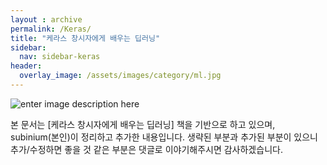 ```yaml
---
layout : archive
permalink: /Keras/
title: "케라스 창시자에게 배우는 딥러닝"
sidebar:
  nav: sidebar-keras
header:
  overlay_image: /assets/images/category/ml.jpg
---
```


![enter image description here](https://tensorflowkorea.files.wordpress.com/2018/10/keras_dl_b.jpg?w=400)

본 문서는 [케라스 창시자에게 배우는 딥러닝] 책을 기반으로 하고 있으며, subinium(본인)이 정리하고 추가한 내용입니다. 생략된 부분과 추가된 부분이 있으니 추가/수정하면 좋을 것 같은 부분은 댓글로 이야기해주시면 감사하겠습니다.
